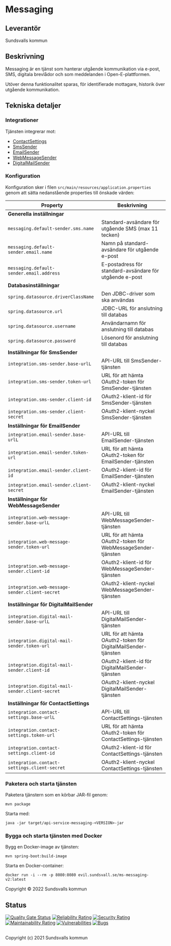 # Messaging

## Leverantör

Sundsvalls kommun

## Beskrivning

Messaging är en tjänst som hanterar utgående kommunikation via e-post, SMS, digitala brevlådor och som meddelanden i Open-E-plattformen.

Utöver denna funktionalitet sparas, för identifierade mottagare, historik över utgående kommunikation.

## Tekniska detaljer

### Integrationer

Tjänsten integrerar mot:

* [ContactSettings](https://github.com/OpenSundsvall/api-service-contactsettings)
* [SmsSender](https://github.com/OpenSundsvall/api-service-sms-sender)
* [EmailSender](https://github.com/OpenSundsvall/api-service-email-sender)
* [WebMessageSender](https://github.com/OpenSundsvall/api-service-web-message-sender)
* [DigitalMailSender](https://github.com/Sundsvallskommun/api-service-digital-mail-sender)

### Konfiguration

Konfiguration sker i filen `src/main/resources/application.properties` genom att sätta nedanstående properties till önskade värden:

|                    Property                     |                          Beskrivning                          |
|-------------------------------------------------|---------------------------------------------------------------|
| **Generella inställningar**                     |                                                               |
| `messaging.default-sender.sms.name`             | Standard-avsändare för utgående SMS (max 11 tecken)           |
| `messaging.default-sender.email.name`           | Namn på standard-avsändare för utgående e-post                |
| `messaging.default-sender.email.address`        | E-postadress för standard-avsändare för utgående e-post       |
| **Databasinställningar**                        |                                                               |
| `spring.datasource.driverClassName`             | Den JDBC-driver som ska användas                              |
| `spring.datasource.url`                         | JDBC-URL för anslutning till databas                          |
| `spring.datasource.username`                    | Användarnamn för anslutning till databas                      |
| `spring.datasource.password`                    | Lösenord för anslutning till databas                          |
| **Inställningar för SmsSender**                 |
| `integration.sms-sender.base-urlL`              | API-URL till SmsSender-tjänsten                               |
| `integration.sms-sender.token-url`              | URL för att hämta OAuth2-token för SmsSender-tjänsten         |
| `integration.sms-sender.client-id`              | OAuth2-klient-id för SmsSender-tjänsten                       |
| `integration.sms-sender.client-secret`          | OAuth2-klient-nyckel SmsSender-tjänsten                       |
| **Inställningar för EmailSender**               |
| `integration.email-sender.base-urlL`            | API-URL till EmailSender-tjänsten                             |
| `integration.email-sender.token-url`            | URL för att hämta OAuth2-token för EmailSender-tjänsten       |
| `integration.email-sender.client-id`            | OAuth2-klient-id för EmailSender-tjänsten                     |
| `integration.email-sender.client-secret`        | OAuth2-klient-nyckel EmailSender-tjänsten                     |
| **Inställningar för WebMessageSender**          |
| `integration.web-message-sender.base-urlL`      | API-URL till WebMessageSender-tjänsten                        |
| `integration.web-message-sender.token-url`      | URL för att hämta OAuth2-token för WebMessageSender-tjänsten  |
| `integration.web-message-sender.client-id`      | OAuth2-klient-id för WebMessageSender-tjänsten                |
| `integration.web-message-sender.client-secret`  | OAuth2-klient-nyckel WebMessageSender-tjänsten                |
| **Inställningar för DigitalMailSender**         |
| `integration.digital-mail-sender.base-urlL`     | API-URL till DigitalMailSender-tjänsten                       |
| `integration.digital-mail-sender.token-url`     | URL för att hämta OAuth2-token för DigitalMailSender-tjänsten |
| `integration.digital-mail-sender.client-id`     | OAuth2-klient-id för DigitalMailSender-tjänsten               |
| `integration.digital-mail-sender.client-secret` | OAuth2-klient-nyckel DigitalMailSender-tjänsten               |
| **Inställningar för ContactSettings**           |
| `integration.contact-settings.base-urlL`        | API-URL till ContactSettings-tjänsten                         |
| `integration.contact-settings.token-url`        | URL för att hämta OAuth2-token för ContactSettings-tjänsten   |
| `integration.contact-settings.client-id`        | OAuth2-klient-id för ContactSettings-tjänsten                 |
| `integration.contact-settings.client-secret`    | OAuth2-klient-nyckel ContactSettings-tjänsten                 |

### Paketera och starta tjänsten

Paketera tjänstern som en körbar JAR-fil genom:

```
mvn package
```

Starta med:

```
java -jar target/api-service-messaging-<VERSION>-jar
```

### Bygga och starta tjänsten med Docker

Bygg en Docker-image av tjänsten:

```
mvn spring-boot:build-image
```

Starta en Docker-container:

```
docker run -i --rm -p 8080:8080 evil.sundsvall.se/ms-messaging-v2:latest
```

Copyright &copy; 2022 Sundsvalls kommun

## Status

[![Quality Gate Status](https://sonarcloud.io/api/project_badges/measure?project=Sundsvallskommun_api-service-messaging&metric=alert_status)](https://sonarcloud.io/summary/overall?id=Sundsvallskommun_api-service-messaging)
[![Reliability Rating](https://sonarcloud.io/api/project_badges/measure?project=Sundsvallskommun_api-service-messaging&metric=reliability_rating)](https://sonarcloud.io/summary/overall?id=Sundsvallskommun_api-service-messaging)
[![Security Rating](https://sonarcloud.io/api/project_badges/measure?project=Sundsvallskommun_api-service-messaging&metric=security_rating)](https://sonarcloud.io/summary/overall?id=Sundsvallskommun_api-service-messaging)
[![Maintainability Rating](https://sonarcloud.io/api/project_badges/measure?project=Sundsvallskommun_api-service-messaging&metric=sqale_rating)](https://sonarcloud.io/summary/overall?id=Sundsvallskommun_api-service-messaging)
[![Vulnerabilities](https://sonarcloud.io/api/project_badges/measure?project=Sundsvallskommun_api-service-messaging&metric=vulnerabilities)](https://sonarcloud.io/summary/overall?id=Sundsvallskommun_api-service-messaging)
[![Bugs](https://sonarcloud.io/api/project_badges/measure?project=Sundsvallskommun_api-service-messaging&metric=bugs)](https://sonarcloud.io/summary/overall?id=Sundsvallskommun_api-service-messaging)

## 

Copyright (c) 2021 Sundsvalls kommun

